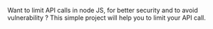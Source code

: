 Want to limit API calls in node JS, for better security and to avoid vulnerability ?
This simple project will help you to limit your API call.
